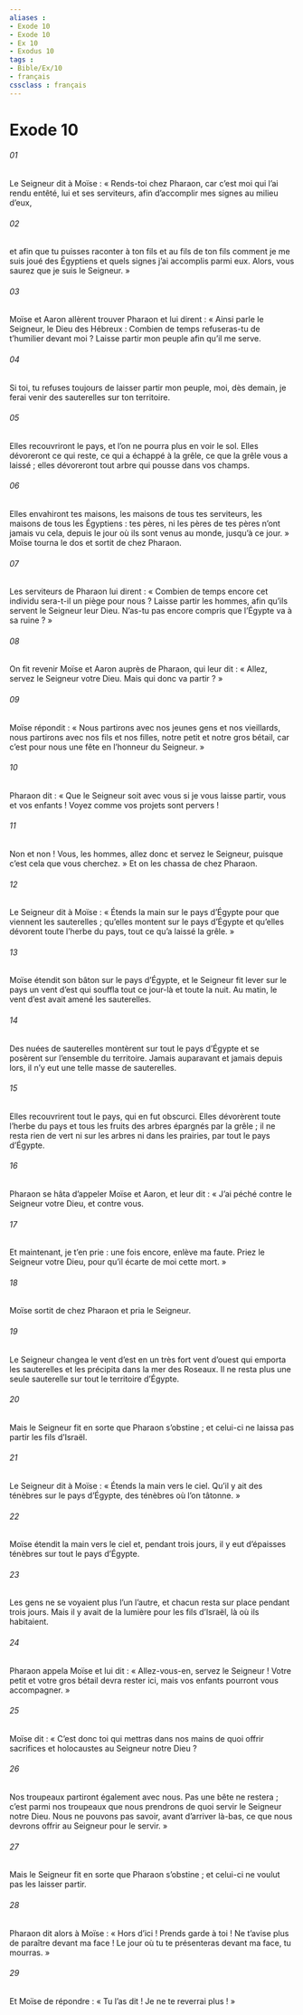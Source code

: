 ```yaml
---
aliases : 
- Exode 10
- Exode 10
- Ex 10
- Exodus 10
tags : 
- Bible/Ex/10
- français
cssclass : français
---
```


# Exode 10

###### 01
Le Seigneur dit à Moïse : « Rends-toi chez Pharaon, car c’est moi qui l’ai rendu entêté, lui et ses serviteurs, afin d’accomplir mes signes au milieu d’eux,
###### 02
et afin que tu puisses raconter à ton fils et au fils de ton fils comment je me suis joué des Égyptiens et quels signes j’ai accomplis parmi eux. Alors, vous saurez que je suis le Seigneur. »
###### 03
Moïse et Aaron allèrent trouver Pharaon et lui dirent : « Ainsi parle le Seigneur, le Dieu des Hébreux : Combien de temps refuseras-tu de t’humilier devant moi ? Laisse partir mon peuple afin qu’il me serve.
###### 04
Si toi, tu refuses toujours de laisser partir mon peuple, moi, dès demain, je ferai venir des sauterelles sur ton territoire.
###### 05
Elles recouvriront le pays, et l’on ne pourra plus en voir le sol. Elles dévoreront ce qui reste, ce qui a échappé à la grêle, ce que la grêle vous a laissé ; elles dévoreront tout arbre qui pousse dans vos champs.
###### 06
Elles envahiront tes maisons, les maisons de tous tes serviteurs, les maisons de tous les Égyptiens : tes pères, ni les pères de tes pères n’ont jamais vu cela, depuis le jour où ils sont venus au monde, jusqu’à ce jour. » Moïse tourna le dos et sortit de chez Pharaon.
###### 07
Les serviteurs de Pharaon lui dirent : « Combien de temps encore cet individu sera-t-il un piège pour nous ? Laisse partir les hommes, afin qu’ils servent le Seigneur leur Dieu. N’as-tu pas encore compris que l’Égypte va à sa ruine ? »
###### 08
On fit revenir Moïse et Aaron auprès de Pharaon, qui leur dit : « Allez, servez le Seigneur votre Dieu. Mais qui donc va partir ? »
###### 09
Moïse répondit : « Nous partirons avec nos jeunes gens et nos vieillards, nous partirons avec nos fils et nos filles, notre petit et notre gros bétail, car c’est pour nous une fête en l’honneur du Seigneur. »
###### 10
Pharaon dit : « Que le Seigneur soit avec vous si je vous laisse partir, vous et vos enfants ! Voyez comme vos projets sont pervers !
###### 11
Non et non ! Vous, les hommes, allez donc et servez le Seigneur, puisque c’est cela que vous cherchez. » Et on les chassa de chez Pharaon.
###### 12
Le Seigneur dit à Moïse : « Étends la main sur le pays d’Égypte pour que viennent les sauterelles ; qu’elles montent sur le pays d’Égypte et qu’elles dévorent toute l’herbe du pays, tout ce qu’a laissé la grêle. »
###### 13
Moïse étendit son bâton sur le pays d’Égypte, et le Seigneur fit lever sur le pays un vent d’est qui souffla tout ce jour-là et toute la nuit. Au matin, le vent d’est avait amené les sauterelles.
###### 14
Des nuées de sauterelles montèrent sur tout le pays d’Égypte et se posèrent sur l’ensemble du territoire. Jamais auparavant et jamais depuis lors, il n’y eut une telle masse de sauterelles.
###### 15
Elles recouvrirent tout le pays, qui en fut obscurci. Elles dévorèrent toute l’herbe du pays et tous les fruits des arbres épargnés par la grêle ; il ne resta rien de vert ni sur les arbres ni dans les prairies, par tout le pays d’Égypte.
###### 16
Pharaon se hâta d’appeler Moïse et Aaron, et leur dit : « J’ai péché contre le Seigneur votre Dieu, et contre vous.
###### 17
Et maintenant, je t’en prie : une fois encore, enlève ma faute. Priez le Seigneur votre Dieu, pour qu’il écarte de moi cette mort. »
###### 18
Moïse sortit de chez Pharaon et pria le Seigneur.
###### 19
Le Seigneur changea le vent d’est en un très fort vent d’ouest qui emporta les sauterelles et les précipita dans la mer des Roseaux. Il ne resta plus une seule sauterelle sur tout le territoire d’Égypte.
###### 20
Mais le Seigneur fit en sorte que Pharaon s’obstine ; et celui-ci ne laissa pas partir les fils d’Israël.
###### 21
Le Seigneur dit à Moïse : « Étends la main vers le ciel. Qu’il y ait des ténèbres sur le pays d’Égypte, des ténèbres où l’on tâtonne. »
###### 22
Moïse étendit la main vers le ciel et, pendant trois jours, il y eut d’épaisses ténèbres sur tout le pays d’Égypte.
###### 23
Les gens ne se voyaient plus l’un l’autre, et chacun resta sur place pendant trois jours. Mais il y avait de la lumière pour les fils d’Israël, là où ils habitaient.
###### 24
Pharaon appela Moïse et lui dit : « Allez-vous-en, servez le Seigneur ! Votre petit et votre gros bétail devra rester ici, mais vos enfants pourront vous accompagner. »
###### 25
Moïse dit : « C’est donc toi qui mettras dans nos mains de quoi offrir sacrifices et holocaustes au Seigneur notre Dieu ?
###### 26
Nos troupeaux partiront également avec nous. Pas une bête ne restera ; c’est parmi nos troupeaux que nous prendrons de quoi servir le Seigneur notre Dieu. Nous ne pouvons pas savoir, avant d’arriver là-bas, ce que nous devrons offrir au Seigneur pour le servir. »
###### 27
Mais le Seigneur fit en sorte que Pharaon s’obstine ; et celui-ci ne voulut pas les laisser partir.
###### 28
Pharaon dit alors à Moïse : « Hors d’ici ! Prends garde à toi ! Ne t’avise plus de paraître devant ma face ! Le jour où tu te présenteras devant ma face, tu mourras. »
###### 29
Et Moïse de répondre : « Tu l’as dit ! Je ne te reverrai plus ! »
